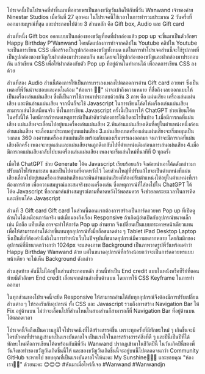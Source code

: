 โปรเจคนี้เป็นโปรเจคที่ทำขึ้นมาเพื่ออวยพรเป็นของขวัญวันเกิดให้กับพี่วัน Wanwand เจ้าของค่าย Ninestar Studios เมื่อวันที่ 27 ตุลาคม
ในโปรเจคนี้ใช้เวลาในการทำรวมประมาณ 2 วันครึ่งที่ออกมาสมบูรณ์ที่สุด และประกอบไปด้วย 3 ส่วนหลัก คือ Gift box, Audio และ Gift card  

ส่วนที่หนึ่ง Gift box 
ออกแบบเป็นกล่องของขวัญที่กดที่ฝากล่องแล้ว pop up จะขึ้นมาเป็นตัวอักษร Happy Birthday P'Wanwand โดยดัดแปลงการทำจากคลิปใน Youtube คลิปใน Youtube จะเป็นการเขียน CSS เพื่อสร้างเป็นรูปกล่องของขวัญทั้งหมด แต่ในการทำโปรเจคส่วนนี้จะใช้รูปภาพที่เป็นรูปกล่องของขวัญกับฝากล่องมาประกอบกัน และโดยจะใช้รูปกล่องของขวัญและฝากล่องมาประกอบกัน แล้วเขียน CSS เพื่อให้ฝากล่องกับตัว Pop up ที่อยู่ด้านในทำงานได้ เพื่อลดการเขียน
CSS ลงด้วย

ส่วนที่สอง Audio
ส่วนนี้ต้องการให้เป็นการบรรเลงเพลงไปตลอดการอ่าน Gift card อวยพร ซึ่งเป็นเพลงที่พี่วันน่าจะชอบและคนในด้อม "ห้องเรา 💚🧡" น่าจะเข้าถึงความหมาย
ที่สื่อถึง เลยออกแบบให้เป็นเครื่องเล่นแผ่นเสียง ซึ่งก็เป็นการใช้ภาพมาประกอบด้วยกัน 3 ภาพ คือ แผ่นเสียง เครื่องเล่นแผ่นเสียง และพินอ่านแผ่นเสียง จากนั้นก็จะใช้ Javascript ในการเขียนโค้ดให้เครื่องเล่นแผ่นเสียงสามารถเล่นได้เสมือนจริง ซึ่งในการเขียน Javascript ครั้งนี้เป็นการให้ ChatGPT ช่วยเขียนโค้ดในครั้งนี้ให้ โดยมีการกำหนดเหตุการณ์เป็นลำดับว่าต้องการให้เกิดอะไรขึ้นบ้าง
1.เมื่อมีการกดที่แผ่นเสียง เเผ่นเสียงจะเลื่อนไปอยู่บนเครื่องเล่นแผ่นเสียง
2.พินอ่านแผ่นเสียงเดิมที่อยู่ในตำแหน่งหนึ่งก่อนอ่านแผ่นเสียง จะเลื่อนมาประกบอยู่บนแผ่นเสียง
3.แผ่นเสียงบนเครื่องเล่นแผ่นเสียงจะเริ่มหมุนเป็นวงกลม 360 องศาบนเครื่องเล่นแผ่นเสียงพร้อมกับเพลงเริ่มบรรเลงออกมา จนกว่าจะมีการกดที่แผ่นเสียงอีกครั้ง เพลงจะหยุดเล่นและแผ่นเสียงจนถูกดึงกลับไปที่ตำแหน่งเดิมก่อนการเล่นอผ่นเสียง
4.เมื่อมีการกดแผ่นเสียงกลับไปบนเครื่องเล่นแผ่นเสียง เพลงจะเริ่มเล่นใหม่ที่นาทีที่ 0 ทุกครั้ง

เมื่อให้ ChatGPT ช่วย Generate โค้ด Javascript เรียบร้อยแล้ว จึงค่อยนำเอาโค้ดดังกล่าวมาปรับแก้ไขให้เหมาะสม และเป็นไปตามที่คาดหวังไว้ โดยส่วนใหญ่ที่ปรับแก้ไขจะเป็นตำแหน่งที่แผ่นเสียงเลื่อนไปอยู่บนเครื่องเล่นแผ่นเสียงและพินอ่านแผ่นเสียงที่ต้องปรับตำแหน่งให้อยู่ในตำแหน่งที่เราต้องการด้วย เพื่อความสมบูรณ์และสมจริงของเครื่องเล่น ซึ่งเหตุการณ์ที่ใส่ลงไปใน ChatGPT ได้โค้ด Javascript ที่ออกมาค่นข้างสมบูรณ์ตามที่คาดหวังไว้พอสมควร จึงช่วยลดระยะเวลาในการคิดและเขียนโค้ด Javascript

ส่วนที่ 3 Gift card 
Gift card ในส่วนนี้ตอนแรกต้องการสร้างเป็นการ์ดอวยพร Pop up ที่เปิดดูด้านในได้เหมือนการ์ดจริง แต่เมื่อมองถึงเรื่อง Responsive ถ้าเกิดผู้อ่นเปิดกับอุปกรณ์ขนาดเล็ก เช่น มือถือ แท็บเล็ต อาจจะทำให้การ์ด Pop up อ่านยาก จึงเปลี่ยนเป็นแบบกระดาษหน้าเดียวแทน เพื่อให้สามารถอ่านได้ง่ายขึ้นบนทุกอุปกรณ์ทั้งมือถือขนาดต่าง ๆ Tablet iPad Desktop Laptop ซึ่งเป็นสิ่งที่ต้องคำนึงถึงในการทำหน้าเว็บในปัจจุบันที่ขนาดอุปกรณ์มีความหลากหลาย โดยกิมมิกของอุปกรณ์ที่มีขนาดกว้างกว่า 1024px จะแสดงภาพ Background เป็นภาพวาดรูปพี่วันพร้อมคำว่า Happy Birthday Wanwand ด้วย แต่ในขนาดอุปกรณ์ที่กว้างน้อยกว่าจะเป็นการ์ดอวยพรแบบหน้าเดียว จะไม่เห็น Background ดังกล่าว

ส่วนสุดท้าย อันนี้ไม่ได้อยู่ในส่วนประกอบหลัก 
ส่วนนี้ทำเป็น End credit แบบในหนังหรือซีรีย์ที่ตอนท้ายมีตัวอักษร End credit เลื่อนจากด้านล่างขึ้นด้านบน โดยการใช้ CSS Keyframe ในการทำออกมา 

ในทุกส่วนของโปรเจคนี้จะยึด Responsive ให้สามารถอ่านได้กับทุกอุปกรณ์จึงต้องมีการปรับเปลี่ยนส่วนต่าง ๆ ให้รองรับกับอุปกรณ์ ทั้ง CSS และ Javascript รวมถึงการสร้าง Navigation Bar ให้ Fix อยู่ด้านบน ไม่ว่าจะเลื่อนไปที่ส่วนไหนในสามส่วนก็สามารถก็ที่ Navigation Bar ที่อยู่ด้านบนได้ตลอดเวลา

โปรเจคนี้จึงถือเป็นความภูมิใจโปรเจคนึงที่ได้สร้างสรรค์ขึ้น เพราะทุกครั้งที่มีทักษะใหม่ ๆ เกิดขึ้นจะมีใครสักคนที่ปรากฏเข้ามาเป็นแรงบันดาลใจ เป็นแรงใจในการสร้างสรรค์สิ่งที่ดี ๆ และปีนี้เป็นปีที่ได้ทักษะใหม่คือการเขียนโค้ดพร้อมกับมีพี่วัน Wanwand ปรากฏเข้ามาในชีวิตปีนี้ ในวันเกิดปีนี้ของพี่วันจึงขอทำของขวัญวันเกิดชิ้นนี้ให้ และของขวัญวันเกิดชิ้นนี้จะอยู่บนนี้ไปตลอดจนกว่า Community GitHub จะหายไป ขอบคุณที่เป็นแรงบันดาลใจให้นะคะ My Sunshine🌅🌅🌅 และขอบคุณ "ห้องเรา💚🧡" ด้วยนะคะ 😊😊😊
#หันมาเมื่อไหร่ก็เจอ #Wanwand #Wanwandjn
